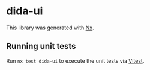 # dida-ui

This library was generated with [Nx](https://nx.dev).

## Running unit tests

Run `nx test dida-ui` to execute the unit tests via [Vitest](https://vitest.dev/).
